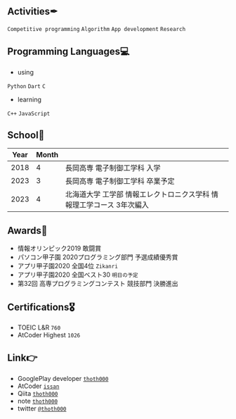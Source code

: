 ## Activities✒
`Competitive programming` `Algorithm` `App development` `Research`

## Programming Languages💻
- using

`Python` `Dart` `C`
- learning

`C++` `JavaScript`

## School🏫
|Year|Month||
|---|---|---|
|2018|4|長岡高専 電子制御工学科 入学|
|2023|3|長岡高専 電子制御工学科 卒業予定|
|2023|4|北海道大学 工学部 情報エレクトロニクス学科 情報理工学コース 3年次編入|

## Awards🥇
- 情報オリンピック2019 敢闘賞
- パソコン甲子園 2020プログラミング部門 予選成績優秀賞
- アプリ甲子園2020 全国4位 `Zikanri`
- アプリ甲子園2020 全国ベスト30 `明日の予定`
- 第32回 高専プログラミングコンテスト 競技部門 決勝進出

## Certifications🎖
- TOEIC L&R `760`
- AtCoder Highest `1026`

## Link👉
- GooglePlay developer [`thoth000`](https://play.google.com/store/apps/developer?id=thoth000&hl=ja)
- AtCoder [`issan`](https://atcoder.jp/users/issan)
- Qiita [`thoth000`](https://qiita.com/thoth000)
- note [`thoth000`](https://note.com/thoth000)
- twitter [`@thoth000`](https://twitter.com/thoth000)
